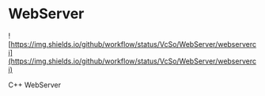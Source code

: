 # WebServer

![https://img.shields.io/github/workflow/status/VcSo/WebServer/webserverci](https://img.shields.io/github/workflow/status/VcSo/WebServer/webserverci)

C++ WebServer
